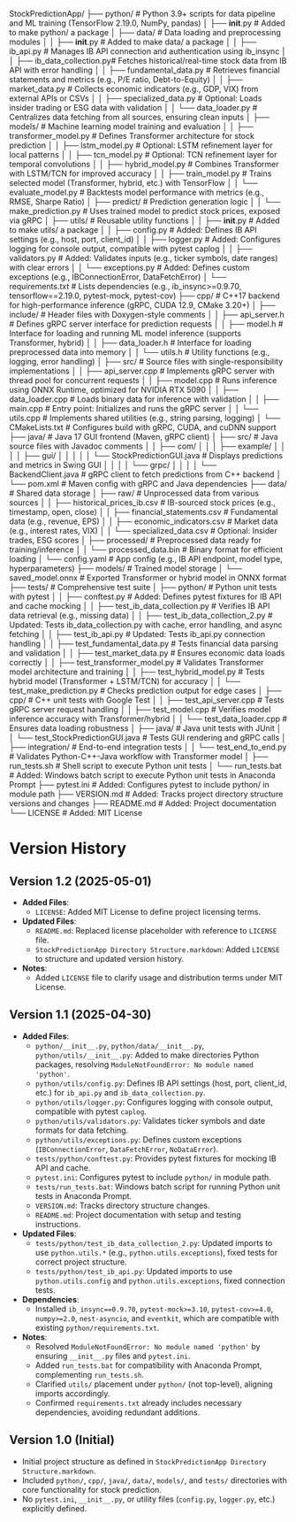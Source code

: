 StockPredictionApp/
├── python/                       # Python 3.9+ scripts for data pipeline and ML training (TensorFlow 2.19.0, NumPy, pandas)
│   ├── __init__.py              # Added to make python/ a package
│   ├── data/                    # Data loading and preprocessing modules
│   │   ├── __init__.py         # Added to make data/ a package
│   │   ├── ib_api.py            # Manages IB API connection and authentication using ib_insync
│   │   ├── ib_data_collection.py# Fetches historical/real-time stock data from IB API with error handling
│   │   ├── fundamental_data.py  # Retrieves financial statements and metrics (e.g., P/E ratio, Debt-to-Equity)
│   │   ├── market_data.py       # Collects economic indicators (e.g., GDP, VIX) from external APIs or CSVs
│   │   ├── specialized_data.py  # Optional: Loads insider trading or ESG data with validation
│   │   └── data_loader.py       # Centralizes data fetching from all sources, ensuring clean inputs
│   ├── models/                  # Machine learning model training and evaluation
│   │   ├── transformer_model.py # Defines Transformer architecture for stock prediction
│   │   ├── lstm_model.py        # Optional: LSTM refinement layer for local patterns
│   │   ├── tcn_model.py         # Optional: TCN refinement layer for temporal convolutions
│   │   ├── hybrid_model.py      # Combines Transformer with LSTM/TCN for improved accuracy
│   │   ├── train_model.py       # Trains selected model (Transformer, hybrid, etc.) with TensorFlow
│   │   └── evaluate_model.py    # Backtests model performance with metrics (e.g., RMSE, Sharpe Ratio)
│   ├── predict/                 # Prediction generation logic
│   │   └── make_prediction.py   # Uses trained model to predict stock prices, exposed via gRPC
│   ├── utils/                   # Reusable utility functions
│   │   ├── __init__.py         # Added to make utils/ a package
│   │   ├── config.py           # Added: Defines IB API settings (e.g., host, port, client_id)
│   │   ├── logger.py           # Added: Configures logging for console output, compatible with pytest caplog
│   │   ├── validators.py       # Added: Validates inputs (e.g., ticker symbols, date ranges) with clear errors
│   │   └── exceptions.py       # Added: Defines custom exceptions (e.g., IBConnectionError, DataFetchError)
│   └── requirements.txt         # Lists dependencies (e.g., ib_insync>=0.9.70, tensorflow==2.19.0, pytest-mock, pytest-cov)
├── cpp/                         # C++17 backend for high-performance inference (gRPC, CUDA 12.9, CMake 3.20+)
│   ├── include/                 # Header files with Doxygen-style comments
│   │   ├── api_server.h         # Defines gRPC server interface for prediction requests
│   │   ├── model.h              # Interface for loading and running ML model inference (supports Transformer, hybrid)
│   │   ├── data_loader.h        # Interface for loading preprocessed data into memory
│   │   └── utils.h              # Utility functions (e.g., logging, error handling)
│   ├── src/                     # Source files with single-responsibility implementations
│   │   ├── api_server.cpp       # Implements gRPC server with thread pool for concurrent requests
│   │   ├── model.cpp            # Runs inference using ONNX Runtime, optimized for NVIDIA RTX 5090
│   │   ├── data_loader.cpp      # Loads binary data for inference with validation
│   │   ├── main.cpp             # Entry point: Initializes and runs the gRPC server
│   │   └── utils.cpp            # Implements shared utilities (e.g., string parsing, logging)
│   └── CMakeLists.txt           # Configures build with gRPC, CUDA, and cuDNN support
├── java/                        # Java 17 GUI frontend (Maven, gRPC client)
│   ├── src/                     # Java source files with Javadoc comments
│   │   ├── com/
│   │   │   ├── example/
│   │   │   │   ├── gui/
│   │   │   │   │   └── StockPredictionGUI.java # Displays predictions and metrics in Swing GUI
│   │   │   │   └── grpc/
│   │   │   │       └── BackendClient.java     # gRPC client to fetch predictions from C++ backend
│   └── pom.xml                  # Maven config with gRPC and Java dependencies
├── data/                        # Shared data storage
│   ├── raw/                     # Unprocessed data from various sources
│   │   ├── historical_prices_ib.csv  # IB-sourced stock prices (e.g., timestamp, open, close)
│   │   ├── financial_statements.csv   # Fundamental data (e.g., revenue, EPS)
│   │   ├── economic_indicators.csv    # Market data (e.g., interest rates, VIX)
│   │   └── specialized_data.csv       # Optional: Insider trades, ESG scores
│   ├── processed/               # Preprocessed data ready for training/inference
│   │   └── processed_data.bin   # Binary format for efficient loading
│   └── config.yaml              # App config (e.g., IB API endpoint, model type, hyperparameters)
├── models/                      # Trained model storage
│   └── saved_model.onnx         # Exported Transformer or hybrid model in ONNX format
├── tests/                       # Comprehensive test suite
│   ├── python/                  # Python unit tests with pytest
│   │   ├── conftest.py          # Added: Defines pytest fixtures for IB API and cache mocking
│   │   ├── test_ib_data_collection.py   # Verifies IB API data retrieval (e.g., missing data)
│   │   ├── test_ib_data_collection_2.py # Updated: Tests ib_data_collection.py with cache, error handling, and async fetching
│   │   ├── test_ib_api.py       # Updated: Tests ib_api.py connection handling
│   │   ├── test_fundamental_data.py     # Tests financial data parsing and validation
│   │   ├── test_market_data.py          # Ensures economic data loads correctly
│   │   ├── test_transformer_model.py    # Validates Transformer model architecture and training
│   │   ├── test_hybrid_model.py         # Tests hybrid model (Transformer + LSTM/TCN) for accuracy
│   │   └── test_make_prediction.py      # Checks prediction output for edge cases
│   ├── cpp/                     # C++ unit tests with Google Test
│   │   ├── test_api_server.cpp         # Tests gRPC server request handling
│   │   ├── test_model.cpp              # Verifies model inference accuracy with Transformer/hybrid
│   │   └── test_data_loader.cpp        # Ensures data loading robustness
│   ├── java/                    # Java unit tests with JUnit
│   │   └── test_StockPredictionGUI.java # Tests GUI rendering and gRPC calls
│   ├── integration/             # End-to-end integration tests
│   │   └── test_end_to_end.py          # Validates Python-C++-Java workflow with Transformer model
│   ├── run_tests.sh             # Shell script to execute Python unit tests
│   └── run_tests.bat            # Added: Windows batch script to execute Python unit tests in Anaconda Prompt
├── pytest.ini                   # Added: Configures pytest to include python/ in module path
├── VERSION.md                   # Added: Tracks project directory structure versions and changes
├── README.md                    # Added: Project documentation
└── LICENSE                      # Added: MIT License

# Version History
## Version 1.2 (2025-05-01)
- **Added Files**:
  - `LICENSE`: Added MIT License to define project licensing terms.
- **Updated Files**:
  - `README.md`: Replaced license placeholder with reference to `LICENSE` file.
  - `StockPredictionApp Directory Structure.markdown`: Added `LICENSE` to structure and updated version history.
- **Notes**:
  - Added `LICENSE` file to clarify usage and distribution terms under MIT License.

## Version 1.1 (2025-04-30)
- **Added Files**:
  - `python/__init__.py`, `python/data/__init__.py`, `python/utils/__init__.py`: Added to make directories Python packages, resolving `ModuleNotFoundError: No module named 'python'`.
  - `python/utils/config.py`: Defines IB API settings (host, port, client_id, etc.) for `ib_api.py` and `ib_data_collection.py`.
  - `python/utils/logger.py`: Configures logging with console output, compatible with pytest `caplog`.
  - `python/utils/validators.py`: Validates ticker symbols and date formats for data fetching.
  - `python/utils/exceptions.py`: Defines custom exceptions (`IBConnectionError`, `DataFetchError`, `NoDataError`).
  - `tests/python/conftest.py`: Provides pytest fixtures for mocking IB API and cache.
  - `pytest.ini`: Configures pytest to include `python/` in module path.
  - `tests/run_tests.bat`: Windows batch script for running Python unit tests in Anaconda Prompt.
  - `VERSION.md`: Tracks directory structure changes.
  - `README.md`: Project documentation with setup and testing instructions.
- **Updated Files**:
  - `tests/python/test_ib_data_collection_2.py`: Updated imports to use `python.utils.*` (e.g., `python.utils.exceptions`), fixed tests for correct project structure.
  - `tests/python/test_ib_api.py`: Updated imports to use `python.utils.config` and `python.utils.exceptions`, fixed connection tests.
- **Dependencies**:
  - Installed `ib_insync==0.9.70`, `pytest-mock>=3.10`, `pytest-cov>=4.0`, `numpy>=2.0`, `nest-asyncio`, and `eventkit`, which are compatible with existing `python/requirements.txt`.
- **Notes**:
  - Resolved `ModuleNotFoundError: No module named 'python'` by ensuring `__init__.py` files and `pytest.ini`.
  - Added `run_tests.bat` for compatibility with Anaconda Prompt, complementing `run_tests.sh`.
  - Clarified `utils/` placement under `python/` (not top-level), aligning imports accordingly.
  - Confirmed `requirements.txt` already includes necessary dependencies, avoiding redundant additions.

## Version 1.0 (Initial)
- Initial project structure as defined in `StockPredictionApp Directory Structure.markdown`.
- Included `python/`, `cpp/`, `java/`, `data/`, `models/`, and `tests/` directories with core functionality for stock prediction.
- No `pytest.ini`, `__init__.py`, or utility files (`config.py`, `logger.py`, etc.) explicitly defined.